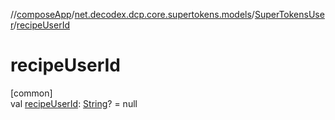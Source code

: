 //[composeApp](../../../index.md)/[net.decodex.dcp.core.supertokens.models](../index.md)/[SuperTokensUser](index.md)/[recipeUserId](recipe-user-id.md)

# recipeUserId

[common]\
val [recipeUserId](recipe-user-id.md): [String](https://kotlinlang.org/api/latest/jvm/stdlib/kotlin/-string/index.html)? = null
